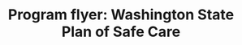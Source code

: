 ---
layout: layouts/resource.njk
title: "Program flyer: Washington State Plan of Safe Care"
filetype: pdf
url: https://drive.google.com/file/d/14vMR2fe4Dpaa853lUWvsgLbuK5goC2lP/view
file: /images/washington-state-plan-of-safe-care-flyer-2024-final.pdf
tags:
  - resource
  - prevention
description: Information on free resources families can access for newborns and infants, on behalf of Help Me Grow Washington.
---